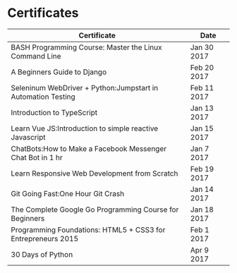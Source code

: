 # Certificates

| Certificate | Date |
|-------------|------|
| BASH Programming Course: Master the Linux Command Line | Jan 30 2017 |
| A Beginners Guide to Django | Feb 20 2017 |
| Seleninum WebDriver + Python:Jumpstart in Automation Testing| Feb 11 2017 |
| Introduction to TypeScript | Jan 13 2017 |
| Learn Vue JS:Introduction to simple reactive Javascript | Jan 15 2017 |
| ChatBots:How to Make a Facebook Messenger Chat Bot in 1 hr | Jan 7 2017 |
| Learn Responsive Web Development from Scratch | Feb 19 2017 |
| Git Going Fast:One Hour Git Crash | Jan 14 2017 |
| The Complete Google Go Programming Course for Beginners | Jan 18 2017 |
| Programming Foundations: HTML5 + CSS3 for Entrepreneurs 2015 | Feb 1 2017 |
| 30 Days of Python | Apr 9 2017 |

